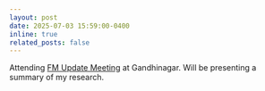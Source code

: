 ```yaml
---
layout: post
date: 2025-07-03 15:59:00-0400
inline: true
related_posts: false
---
```


Attending [FM Update Meeting](https://fmindia.cmi.ac.in/update2025/) at Gandhinagar. Will be presenting a summary of my research.
